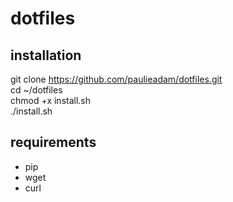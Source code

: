 # dotfiles
## installation
git clone https://github.com/paulieadam/dotfiles.git  
cd ~/dotfiles  
chmod +x install.sh  
./install.sh  

## requirements
- pip
- wget
- curl
